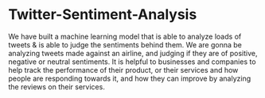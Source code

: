 # Twitter-Sentiment-Analysis
We have built a machine learning model that is able to analyze loads of tweets &amp; is able to judge the sentiments behind them. We are gonna be analyzing tweets made against an airline, and judging if they are of positive, negative or neutral sentiments. It is helpful to businesses and companies to help track the performance of their product, or their services and how people are responding towards it, and how they can improve by analyzing the reviews on their services. 

